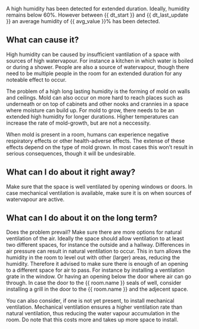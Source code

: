 A high humidity has been detected for extended duration. Ideally, humidity remains below 60%. However between {{ dt_start }} and {{ dt_last_update }} an average humidity of {{ avg_value }}% has been detected.

## What can cause it?
High humidity can be caused by insufficient vantilation of a space with sources of high watervapour. For instance a kitchen in which water is boiled or during a shower. People are also a source of watervapour, though there need to be multiple people in the room for an extended duration for any noteable effect to occur.

The problem of a high long lasting humidity is the forming of mold on walls and ceilings. Mold can also occur on more hard to reach places such as underneath or on top of cabinets and other nooks and crannies in a space where moisture can build up. For mold to grow, there needs to be an extended high humidity for longer durations. Higher temperatures can increase the rate of mold-growth, but are not a neccessity.

When mold is present in a room, humans can experience negative respiratory effects or other health-adverse effects. The extense of these effects depend on the type of mold grown. In most cases this won’t result in serious consequences, though it will be undesirable.

## What can I do about it right away?
Make sure that the space is well ventilated by opening windows or doors. In case mechanical ventilation is available, make sure it is on when sources of watervapour are active.

## What can I do about it on the long term?
Does the problem prevail? Make sure there are more options for natural ventilation of the air.  Ideally the space should allow ventilation to at least two different spaces, for instance the outside and a hallway. Differences in air pressure can result in natural ventilation to occur. This in turn allows the humidity in the room to level out with other (larger) areas, reducing the humidity. Therefore it advised to make sure there is enough of an opening to a different space for air to pass. For instance by installing a ventilation grate in the window. Or having an opening below the door where air can go through. In case the door to the {{ room.name }} seals of well, consider installing a grill in the door to the {{ room.name }} and the adjecent space.

You can also consider, if one is not yet present, to install mechanical ventilation. Mechanical ventilation ensures a higher ventilation rate than natural ventilation, thus reducing the water vapour accumulation in the room. Do note that this costs more and takes up more space to install.

